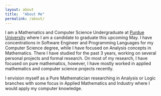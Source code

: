 ```yaml
---
layout: about
title:  "About Me"
permalink: /about/
---
```


I am a Mathematics and Computer Science Undergraduate at [Purdue University](https://purdue.edu/) where I am a candidate to graduate this upcoming May. I have concentrations in Software Engineer and Programming Languages for my Computer Science degree, while I have focused on Analysis concepts in Mathematics. There I have studied for the past 3 years, working on several personal projects and formal research. On most of my research, I have focused on pure mathematics, however, I have mostly worked in applied mathematics and computer science projects recently.

I envision myself as a Pure Mathematician researching in Analysis or Logic branches with some focus in Applied Mathematics and Industry where I would apply my computer knowledge.

